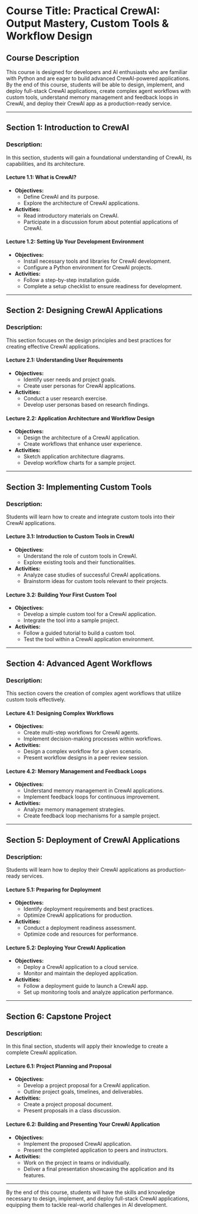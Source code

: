 # Course Title: Practical CrewAI: Output Mastery, Custom Tools & Workflow Design

## Course Description
This course is designed for developers and AI enthusiasts who are familiar with Python and are eager to build advanced CrewAI-powered applications. By the end of this course, students will be able to design, implement, and deploy full-stack CrewAI applications, create complex agent workflows with custom tools, understand memory management and feedback loops in CrewAI, and deploy their CrewAI app as a production-ready service.

---

## Section 1: Introduction to CrewAI
### Description:
In this section, students will gain a foundational understanding of CrewAI, its capabilities, and its architecture. 

#### Lecture 1.1: What is CrewAI?
- **Objectives:**
  - Define CrewAI and its purpose.
  - Explore the architecture of CrewAI applications.
- **Activities:**
  - Read introductory materials on CrewAI.
  - Participate in a discussion forum about potential applications of CrewAI.

#### Lecture 1.2: Setting Up Your Development Environment
- **Objectives:**
  - Install necessary tools and libraries for CrewAI development.
  - Configure a Python environment for CrewAI projects.
- **Activities:**
  - Follow a step-by-step installation guide.
  - Complete a setup checklist to ensure readiness for development.

---

## Section 2: Designing CrewAI Applications
### Description:
This section focuses on the design principles and best practices for creating effective CrewAI applications.

#### Lecture 2.1: Understanding User Requirements
- **Objectives:**
  - Identify user needs and project goals.
  - Create user personas for CrewAI applications.
- **Activities:**
  - Conduct a user research exercise.
  - Develop user personas based on research findings.

#### Lecture 2.2: Application Architecture and Workflow Design
- **Objectives:**
  - Design the architecture of a CrewAI application.
  - Create workflows that enhance user experience.
- **Activities:**
  - Sketch application architecture diagrams.
  - Develop workflow charts for a sample project.

---

## Section 3: Implementing Custom Tools
### Description:
Students will learn how to create and integrate custom tools into their CrewAI applications.

#### Lecture 3.1: Introduction to Custom Tools in CrewAI
- **Objectives:**
  - Understand the role of custom tools in CrewAI.
  - Explore existing tools and their functionalities.
- **Activities:**
  - Analyze case studies of successful CrewAI applications.
  - Brainstorm ideas for custom tools relevant to their projects.

#### Lecture 3.2: Building Your First Custom Tool
- **Objectives:**
  - Develop a simple custom tool for a CrewAI application.
  - Integrate the tool into a sample project.
- **Activities:**
  - Follow a guided tutorial to build a custom tool.
  - Test the tool within a CrewAI application environment.

---

## Section 4: Advanced Agent Workflows
### Description:
This section covers the creation of complex agent workflows that utilize custom tools effectively.

#### Lecture 4.1: Designing Complex Workflows
- **Objectives:**
  - Create multi-step workflows for CrewAI agents.
  - Implement decision-making processes within workflows.
- **Activities:**
  - Design a complex workflow for a given scenario.
  - Present workflow designs in a peer review session.

#### Lecture 4.2: Memory Management and Feedback Loops
- **Objectives:**
  - Understand memory management in CrewAI applications.
  - Implement feedback loops for continuous improvement.
- **Activities:**
  - Analyze memory management strategies.
  - Create feedback loop mechanisms for a sample project.

---

## Section 5: Deployment of CrewAI Applications
### Description:
Students will learn how to deploy their CrewAI applications as production-ready services.

#### Lecture 5.1: Preparing for Deployment
- **Objectives:**
  - Identify deployment requirements and best practices.
  - Optimize CrewAI applications for production.
- **Activities:**
  - Conduct a deployment readiness assessment.
  - Optimize code and resources for performance.

#### Lecture 5.2: Deploying Your CrewAI Application
- **Objectives:**
  - Deploy a CrewAI application to a cloud service.
  - Monitor and maintain the deployed application.
- **Activities:**
  - Follow a deployment guide to launch a CrewAI app.
  - Set up monitoring tools and analyze application performance.

---

## Section 6: Capstone Project
### Description:
In this final section, students will apply their knowledge to create a complete CrewAI application.

#### Lecture 6.1: Project Planning and Proposal
- **Objectives:**
  - Develop a project proposal for a CrewAI application.
  - Outline project goals, timelines, and deliverables.
- **Activities:**
  - Create a project proposal document.
  - Present proposals in a class discussion.

#### Lecture 6.2: Building and Presenting Your CrewAI Application
- **Objectives:**
  - Implement the proposed CrewAI application.
  - Present the completed application to peers and instructors.
- **Activities:**
  - Work on the project in teams or individually.
  - Deliver a final presentation showcasing the application and its features.

---

By the end of this course, students will have the skills and knowledge necessary to design, implement, and deploy full-stack CrewAI applications, equipping them to tackle real-world challenges in AI development.
